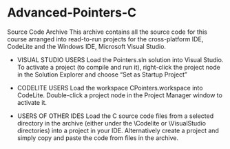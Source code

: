 # Advanced-Pointers-C
Source Code Archive
This archive contains all the source code for this course arranged into read-to-run projects for the cross-platform IDE, CodeLite and the Windows IDE, Microsoft Visual Studio. 

- VISUAL STUDIO USERS
Load the Pointers.sln solution into Visual Studio. To activate a project (to compile and run it), right-click the project node in the Solution Explorer and choose “Set as Startup Project”

- CODELITE USERS
Load the workspace CPointers.workspace into CodeLite. Double-click a project node in the Project Manager window to activate it.

- USERS OF OTHER IDES
Load the C source code files from a selected directory in the archive (either under the \Codelite or \VisualStudio directories) into a project in your IDE. Alternatively create a project and simply copy and paste the code from files in the archive.
